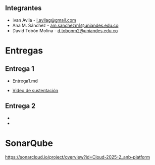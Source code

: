 ## Integrantes
* Ivan Avila - i.avilag@gmail.com
* Ana M. Sánchez - am.sanchezm1@uniandes.edu.co
* David Tobón Molina - d.tobonm2@uniandes.edu.co

# Entregas

## Entrega 1

* [Entrega1.md](docs/Entrega_1/Entrega1.md)

* [Video de sustentación](https://youtu.be/R29sdc5Pr-8)


## Entrega 2

* 

* 


# SonarQube
https://sonarcloud.io/project/overview?id=Cloud-2025-2_anb-platform
